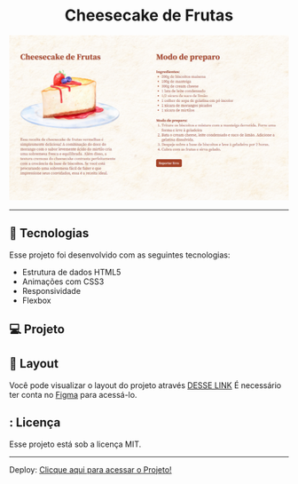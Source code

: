 <h1 align="center"> Cheesecake de Frutas </h1>

<p align="center">
  <img alt="imagem" src=./assets/cheesecake.png>
</p>

---

## 🚀 Tecnologias

Esse projeto foi desenvolvido com as seguintes tecnologias:

- Estrutura de dados HTML5
- Animações com CSS3
- Responsividade
- Flexbox


## 💻 Projeto

## 🔖 Layout

Você pode visualizar o layout do projeto através [DESSE LINK](https://www.figma.com/file/AeLe2l0BeeoUHEU5EqkOim/Cheesecake-%E2%80%A2-Projeto-Explorer-(Community)?node-id=1%3A18624&mode=dev) É necessário ter conta no [Figma](https://figma.com) para acessá-lo.

## : Licença

Esse projeto está sob a licença MIT.

---

Deploy:
[Clicque aqui para acessar o Projeto!](https://caetanosbr.github.io/Cheesecake/)
